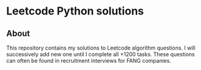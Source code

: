 # Leetcode Python solutions

## About
This repository contains my solutions to Leetcode algorithm questions. I will successively add new one until I complete all +1200 tasks. These questions can often be found in recruitment interviews for FANG companies. 
